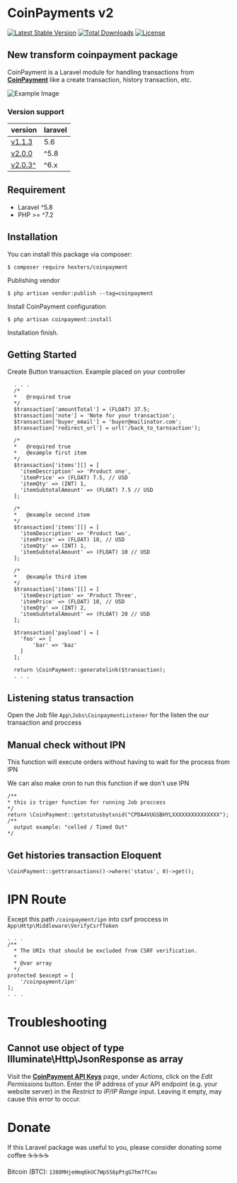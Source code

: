 # CoinPayments v2

[![Latest Stable Version](https://poser.pugx.org/hexters/coinpayment/v/stable)](https://packagist.org/packages/hexters/coinpayment)
[![Total Downloads](https://poser.pugx.org/hexters/coinpayment/downloads)](https://packagist.org/packages/hexters/coinpayment)
[![License](https://poser.pugx.org/hexters/coinpayment/license)](https://packagist.org/packages/hexters/coinpayment)

## New transform coinpayment package

CoinPayment is a Laravel module for handling transactions from [**CoinPayment**](https://www.coinpayments.net/index.php?ref=3dc0c5875304cc5cc1d98782c2741cb5) like a create transaction, history transaction, etc.

![Example Image](https://github.com/hexters/CoinPayment/blob/master/examplev2.png?raw=true)

### Version support
| version | laravel |
|-|-|
|[v1.1.3](https://github.com/hexters/CoinPayment/releases/tag/v1.1.3)|5.6|
|[v2.0.0](https://github.com/hexters/CoinPayment)|^5.8|
|[v2.0.3^](https://github.com/hexters/CoinPayment)|^6.x|

## Requirement
* Laravel ^5.8
* PHP >= ^7.2

## Installation
You can install this package via composer:
```
$ composer require hexters/coinpayment
```

Publishing vendor
```
$ php artisan vendor:publish --tag=coinpayment
```

Install CoinPayment configuration
```
$ php artisan coinpayment:install
```

Installation finish.

## Getting Started
Create Button transaction. Example placed on your controller
```
  . . . 
  /*
  *   @required true
  */
  $transaction['amountTotal'] = (FLOAT) 37.5;
  $transaction['note'] = 'Note for your transaction';
  $transaction['buyer_email'] = 'buyer@mailinator.com';
  $transaction['redirect_url'] = url('/back_to_tarnsaction');

  /*
  *   @required true
  *   @example first item
  */
  $transaction['items'][] = [
    'itemDescription' => 'Product one',
    'itemPrice' => (FLOAT) 7.5, // USD
    'itemQty' => (INT) 1,
    'itemSubtotalAmount' => (FLOAT) 7.5 // USD
  ];

  /*
  *   @example second item
  */
  $transaction['items'][] = [
    'itemDescription' => 'Product two',
    'itemPrice' => (FLOAT) 10, // USD
    'itemQty' => (INT) 1,
    'itemSubtotalAmount' => (FLOAT) 10 // USD
  ];

  /*
  *   @example third item
  */
  $transaction['items'][] = [
    'itemDescription' => 'Product Three',
    'itemPrice' => (FLOAT) 10, // USD
    'itemQty' => (INT) 2,
    'itemSubtotalAmount' => (FLOAT) 20 // USD
  ];

  $transaction['payload'] = [
    'foo' => [
        'bar' => 'baz'
    ]
  ];

  return \CoinPayment::generatelink($transaction);
  . . . 
```

## Listening status transaction

Open the Job file `App\Jobs\CoinpaymentListener` for the listen the our transaction and proccess

## Manual check without IPN

This function will execute orders without having to wait for the process from IPN

We can also make cron to run this function if we don't use IPN

```
/**
* this is triger function for running Job proccess
*/
return \CoinPayment::getstatusbytxnid("CPDA4VUGSBHYLXXXXXXXXXXXXXXX");
/**
  output example: "celled / Timed Out"
*/
```

## Get histories transaction Eloquent
```
\CoinPayment::gettransactions()->where('status', 0)->get();
```

# IPN Route

Except this path `/coinpayment/ipn` into csrf proccess in `App\Http\Middleware\VerifyCsrfToken` 
```
. . .
/**
  * The URIs that should be excluded from CSRF verification.
  *
  * @var array
  */
protected $except = [
    '/coinpayment/ipn'
]; 
. . .
```
# Troubleshooting
## Cannot use object of type Illuminate\Http\JsonResponse as array
Visit the [**CoinPayment API Keys**](https://www.coinpayments.net/index.php?cmd=acct_api_keys) page, under *Actions*, click on the *Edit Permissions* button. Enter the IP address of your API endpoint (e.g. your website server) in the *Restrict to IP/IP Range* input. Leaving it empty, may cause this error to occur.

# Donate
If this Laravel package was useful to you, please consider donating some coffee ☕☕☕☕

Bitcoin (BTC): ```1388MHjeHmq6kUC7WpSS6pPtgG7hm7fCau```
